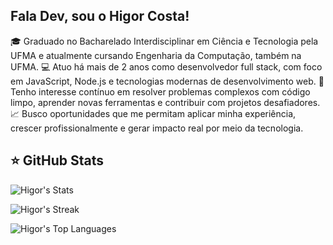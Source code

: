 ## Fala Dev, sou o Higor Costa!
 <div>
🎓 Graduado no Bacharelado Interdisciplinar em Ciência e Tecnologia pela UFMA e atualmente cursando Engenharia da Computação, também na UFMA.
💻 Atuo há mais de 2 anos como desenvolvedor full stack, com foco em JavaScript, Node.js e tecnologias modernas de desenvolvimento web.
🚀 Tenho interesse contínuo em resolver problemas complexos com código limpo, aprender novas ferramentas e contribuir com projetos desafiadores.
📈 Busco oportunidades que me permitam aplicar minha experiência, crescer profissionalmente e gerar impacto real por meio da tecnologia.


## ⭐ GitHub Stats

![Higor's Stats](https://github-readme-stats.vercel.app/api?username=higorcos&theme=dark&show_icons=true&hide_border=true&count_private=true&card_width=500)

![Higor's Streak](https://github-readme-streak-stats.herokuapp.com/?user=higorcos&theme=dark&hide_border=true&card_width=500)

![Higor's Top Languages](https://github-readme-stats.vercel.app/api/top-langs/?username=higorcos&theme=dark&show_icons=true&hide_border=true&layout=compact&card_width=500&langs_count=20&hide=HTML,EJS)

